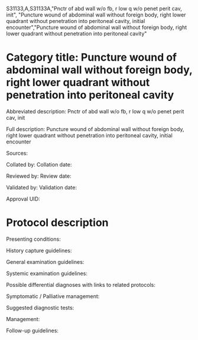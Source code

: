 S31133,A,S31133A,"Pnctr of abd wall w/o fb, r low q w/o penet perit cav, init", "Puncture wound of abdominal wall without foreign body, right lower quadrant without penetration into peritoneal cavity, initial encounter","Puncture wound of abdominal wall without foreign body, right lower quadrant without penetration into peritoneal cavity"
# Category title: Puncture wound of abdominal wall without foreign body, right lower quadrant without penetration into peritoneal cavity

Abbreviated description: Pnctr of abd wall w/o fb, r low q w/o penet perit cav, init

Full description: Puncture wound of abdominal wall without foreign body, right lower quadrant without penetration into peritoneal cavity, initial encounter

Sources:

Collated by:
Collation date:

Reviewed by:
Review date:

Validated by:
Validation date:

Approval UID:

# Protocol description

Presenting conditions:

History capture guidelines:

General examination guidelines:

Systemic examination guidelines:

Possible differential diagnoses with links to related protocols:

Symptomatic / Palliative management:

Suggested diagnostic tests:

Management:

Follow-up guidelines:
